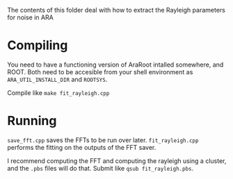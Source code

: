 The contents of this folder deal with how to extract the Rayleigh parameters for noise in ARA

# Compiling

You need to have a functioning version of AraRoot intalled somewhere, and ROOT. Both need to be accesible from your shell environment as `ARA_UTIL_INSTALL_DIR` and `ROOTSYS`.

Compile like `make fit_rayleigh.cpp`

# Running

`save_fft.cpp` saves the FFTs to be run over later. `fit_rayleigh.cpp` performs the fitting on the outputs of the FFT saver.

I recommend computing the FFT and computing the rayleigh using a cluster, and the `.pbs` files will do that. Submit like `qsub fit_rayleigh.pbs`.